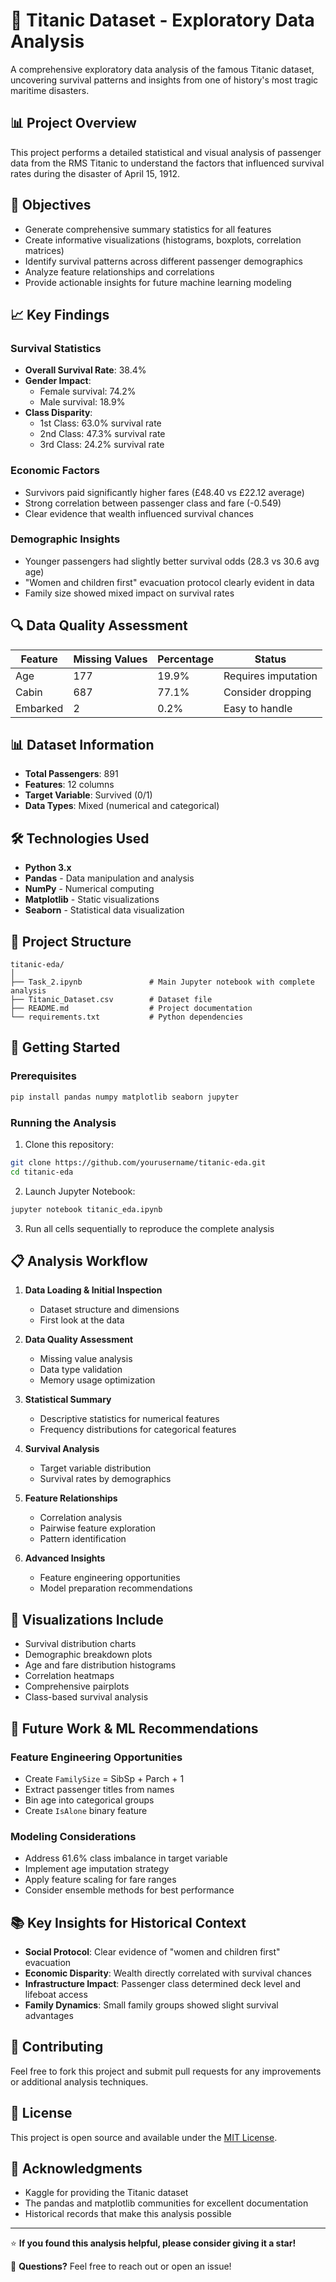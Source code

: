 # 🚢 Titanic Dataset - Exploratory Data Analysis

A comprehensive exploratory data analysis of the famous Titanic dataset, uncovering survival patterns and insights from one of history's most tragic maritime disasters.

## 📊 Project Overview

This project performs a detailed statistical and visual analysis of passenger data from the RMS Titanic to understand the factors that influenced survival rates during the disaster of April 15, 1912.

## 🎯 Objectives

- Generate comprehensive summary statistics for all features
- Create informative visualizations (histograms, boxplots, correlation matrices)
- Identify survival patterns across different passenger demographics
- Analyze feature relationships and correlations
- Provide actionable insights for future machine learning modeling

## 📈 Key Findings

### Survival Statistics
- **Overall Survival Rate**: 38.4%
- **Gender Impact**: 
  - Female survival: 74.2%
  - Male survival: 18.9%
- **Class Disparity**:
  - 1st Class: 63.0% survival rate
  - 2nd Class: 47.3% survival rate  
  - 3rd Class: 24.2% survival rate

### Economic Factors
- Survivors paid significantly higher fares (£48.40 vs £22.12 average)
- Strong correlation between passenger class and fare (-0.549)
- Clear evidence that wealth influenced survival chances

### Demographic Insights
- Younger passengers had slightly better survival odds (28.3 vs 30.6 avg age)
- "Women and children first" evacuation protocol clearly evident in data
- Family size showed mixed impact on survival rates

## 🔍 Data Quality Assessment

| Feature | Missing Values | Percentage | Status |
|---------|---------------|------------|---------|
| Age | 177 | 19.9% | Requires imputation |
| Cabin | 687 | 77.1% | Consider dropping |
| Embarked | 2 | 0.2% | Easy to handle |

## 📊 Dataset Information

- **Total Passengers**: 891
- **Features**: 12 columns
- **Target Variable**: Survived (0/1)
- **Data Types**: Mixed (numerical and categorical)

## 🛠️ Technologies Used

- **Python 3.x**
- **Pandas** - Data manipulation and analysis
- **NumPy** - Numerical computing
- **Matplotlib** - Static visualizations
- **Seaborn** - Statistical data visualization

## 📁 Project Structure

```
titanic-eda/
│
├── Task_2.ipynb               # Main Jupyter notebook with complete analysis
├── Titanic_Dataset.csv        # Dataset file
├── README.md                  # Project documentation
└── requirements.txt           # Python dependencies
```

## 🚀 Getting Started

### Prerequisites

```bash
pip install pandas numpy matplotlib seaborn jupyter
```

### Running the Analysis

1. Clone this repository:
```bash
git clone https://github.com/yourusername/titanic-eda.git
cd titanic-eda
```

2. Launch Jupyter Notebook:
```bash
jupyter notebook titanic_eda.ipynb
```

3. Run all cells sequentially to reproduce the complete analysis

## 📋 Analysis Workflow

1. **Data Loading & Initial Inspection**
   - Dataset structure and dimensions
   - First look at the data

2. **Data Quality Assessment**
   - Missing value analysis
   - Data type validation
   - Memory usage optimization

3. **Statistical Summary**
   - Descriptive statistics for numerical features
   - Frequency distributions for categorical features

4. **Survival Analysis**
   - Target variable distribution
   - Survival rates by demographics

5. **Feature Relationships**
   - Correlation analysis
   - Pairwise feature exploration
   - Pattern identification

6. **Advanced Insights**
   - Feature engineering opportunities
   - Model preparation recommendations

## 🎨 Visualizations Include

- Survival distribution charts
- Demographic breakdown plots
- Age and fare distribution histograms
- Correlation heatmaps
- Comprehensive pairplots
- Class-based survival analysis

## 🔮 Future Work & ML Recommendations

### Feature Engineering Opportunities
- Create `FamilySize` = SibSp + Parch + 1
- Extract passenger titles from names
- Bin age into categorical groups
- Create `IsAlone` binary feature

### Modeling Considerations
- Address 61.6% class imbalance in target variable
- Implement age imputation strategy
- Apply feature scaling for fare ranges
- Consider ensemble methods for best performance

## 📚 Key Insights for Historical Context

- **Social Protocol**: Clear evidence of "women and children first" evacuation
- **Economic Disparity**: Wealth directly correlated with survival chances
- **Infrastructure Impact**: Passenger class determined deck level and lifeboat access
- **Family Dynamics**: Small family groups showed slight survival advantages

## 🤝 Contributing

Feel free to fork this project and submit pull requests for any improvements or additional analysis techniques.

## 📄 License

This project is open source and available under the [MIT License](LICENSE).

## 🙏 Acknowledgments

- Kaggle for providing the Titanic dataset
- The pandas and matplotlib communities for excellent documentation
- Historical records that make this analysis possible

---

⭐ **If you found this analysis helpful, please consider giving it a star!**

📧 **Questions?** Feel free to reach out or open an issue!
